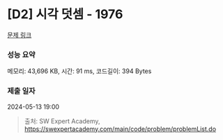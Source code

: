 # [D2] 시각 덧셈 - 1976 

[문제 링크](https://swexpertacademy.com/main/code/problem/problemDetail.do?contestProbId=AV5PttaaAZIDFAUq) 

### 성능 요약

메모리: 43,696 KB, 시간: 91 ms, 코드길이: 394 Bytes

### 제출 일자

2024-05-13 19:00



> 출처: SW Expert Academy, https://swexpertacademy.com/main/code/problem/problemList.do
